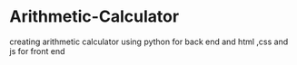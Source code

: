 # Arithmetic-Calculator
creating arithmetic calculator using python for back end and html ,css and js for front end 
